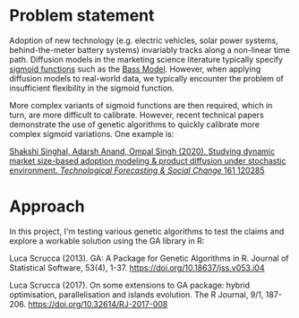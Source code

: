 # Problem statement
Adoption of new technology (e.g. electric vehicles, solar power systems, behind-the-meter battery systems) invariably tracks along a non-linear time path. Diffusion models in the marketing science literature typically specify [sigmoid functions](https://en.wikipedia.org/wiki/Sigmoid_function) such as the [Bass Model](https://en.wikipedia.org/wiki/Bass_diffusion_model). However, when applying diffusion models to real-world data, we typically encounter the problem of insufficient flexibility in the sigmoid function.

More complex variants of sigmoid functions are then required, which in turn, are more difficult to calibrate. However, recent technical papers demonstrate the use of genetic algorithms to quickly calibrate more complex sigmoid variations. One example is:

[Shakshi Singhal, Adarsh Anand, Ompal Singh (2020). Studying dynamic market size-based adoption modeling & product diffusion
under stochastic environment. *Technological Forecasting & Social Change* 161 120285 ](https://www.sciencedirect.com/science/article/abs/pii/S0040162520311112?via%3Dihub)

# Approach
In this project, I'm testing various genetic algorithms to test the claims and explore a workable solution using the GA library in R:

Luca Scrucca (2013). GA: A Package for Genetic Algorithms in R. Journal of Statistical Software, 53(4),
  1-37. https://doi.org/10.18637/jss.v053.i04

Luca Scrucca (2017). On some extensions to GA package: hybrid optimisation, parallelisation and islands
  evolution. The R Journal, 9/1, 187-206. https://doi.org/10.32614/RJ-2017-008

